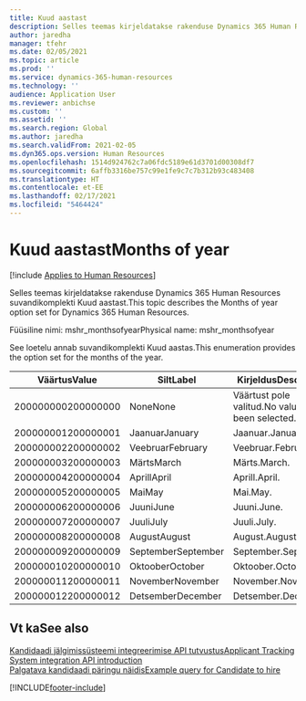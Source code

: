 ```yaml
---
title: Kuud aastast
description: Selles teemas kirjeldatakse rakenduse Dynamics 365 Human Resources suvandikomplekti Kuud aastast.
author: jaredha
manager: tfehr
ms.date: 02/05/2021
ms.topic: article
ms.prod: ''
ms.service: dynamics-365-human-resources
ms.technology: ''
audience: Application User
ms.reviewer: anbichse
ms.custom: ''
ms.assetid: ''
ms.search.region: Global
ms.author: jaredha
ms.search.validFrom: 2021-02-05
ms.dyn365.ops.version: Human Resources
ms.openlocfilehash: 1514d924762c7a06fdc5189e61d3701d00308df7
ms.sourcegitcommit: 6affb3316be757c99e1fe9c7c7b312b93c483408
ms.translationtype: HT
ms.contentlocale: et-EE
ms.lasthandoff: 02/17/2021
ms.locfileid: "5464424"
---
```

# <a name="months-of-year"></a><span data-ttu-id="e3387-103">Kuud aastast</span><span class="sxs-lookup"><span data-stu-id="e3387-103">Months of year</span></span>

[!include [Applies to Human Resources](../includes/applies-to-hr.md)]

<span data-ttu-id="e3387-104">Selles teemas kirjeldatakse rakenduse Dynamics 365 Human Resources suvandikomplekti Kuud aastast.</span><span class="sxs-lookup"><span data-stu-id="e3387-104">This topic describes the Months of year option set for Dynamics 365 Human Resources.</span></span>

<span data-ttu-id="e3387-105">Füüsiline nimi: mshr_monthsofyear</span><span class="sxs-lookup"><span data-stu-id="e3387-105">Physical name: mshr_monthsofyear</span></span>

<span data-ttu-id="e3387-106">See loetelu annab suvandikomplekti Kuud aastas.</span><span class="sxs-lookup"><span data-stu-id="e3387-106">This enumeration provides the option set for the months of the year.</span></span>

| <span data-ttu-id="e3387-107">Väärtus</span><span class="sxs-lookup"><span data-stu-id="e3387-107">Value</span></span> | <span data-ttu-id="e3387-108">Silt</span><span class="sxs-lookup"><span data-stu-id="e3387-108">Label</span></span> | <span data-ttu-id="e3387-109">Kirjeldus</span><span class="sxs-lookup"><span data-stu-id="e3387-109">Description</span></span> |
| --- | --- | --- |
| <span data-ttu-id="e3387-110">200000000</span><span class="sxs-lookup"><span data-stu-id="e3387-110">200000000</span></span> | <span data-ttu-id="e3387-111">None</span><span class="sxs-lookup"><span data-stu-id="e3387-111">None</span></span> | <span data-ttu-id="e3387-112">Väärtust pole valitud.</span><span class="sxs-lookup"><span data-stu-id="e3387-112">No value has been selected.</span></span> |
| <span data-ttu-id="e3387-113">200000001</span><span class="sxs-lookup"><span data-stu-id="e3387-113">200000001</span></span> | <span data-ttu-id="e3387-114">Jaanuar</span><span class="sxs-lookup"><span data-stu-id="e3387-114">January</span></span> | <span data-ttu-id="e3387-115">Jaanuar.</span><span class="sxs-lookup"><span data-stu-id="e3387-115">January.</span></span> |
| <span data-ttu-id="e3387-116">200000002</span><span class="sxs-lookup"><span data-stu-id="e3387-116">200000002</span></span> | <span data-ttu-id="e3387-117">Veebruar</span><span class="sxs-lookup"><span data-stu-id="e3387-117">February</span></span> | <span data-ttu-id="e3387-118">Veebruar.</span><span class="sxs-lookup"><span data-stu-id="e3387-118">February.</span></span> |
| <span data-ttu-id="e3387-119">200000003</span><span class="sxs-lookup"><span data-stu-id="e3387-119">200000003</span></span> | <span data-ttu-id="e3387-120">Märts</span><span class="sxs-lookup"><span data-stu-id="e3387-120">March</span></span> | <span data-ttu-id="e3387-121">Märts.</span><span class="sxs-lookup"><span data-stu-id="e3387-121">March.</span></span> |
| <span data-ttu-id="e3387-122">200000004</span><span class="sxs-lookup"><span data-stu-id="e3387-122">200000004</span></span> | <span data-ttu-id="e3387-123">Aprill</span><span class="sxs-lookup"><span data-stu-id="e3387-123">April</span></span> | <span data-ttu-id="e3387-124">Aprill.</span><span class="sxs-lookup"><span data-stu-id="e3387-124">April.</span></span> |
| <span data-ttu-id="e3387-125">200000005</span><span class="sxs-lookup"><span data-stu-id="e3387-125">200000005</span></span> | <span data-ttu-id="e3387-126">Mai</span><span class="sxs-lookup"><span data-stu-id="e3387-126">May</span></span> | <span data-ttu-id="e3387-127">Mai.</span><span class="sxs-lookup"><span data-stu-id="e3387-127">May.</span></span> |
| <span data-ttu-id="e3387-128">200000006</span><span class="sxs-lookup"><span data-stu-id="e3387-128">200000006</span></span> | <span data-ttu-id="e3387-129">Juuni</span><span class="sxs-lookup"><span data-stu-id="e3387-129">June</span></span> | <span data-ttu-id="e3387-130">Juuni.</span><span class="sxs-lookup"><span data-stu-id="e3387-130">June.</span></span> |
| <span data-ttu-id="e3387-131">200000007</span><span class="sxs-lookup"><span data-stu-id="e3387-131">200000007</span></span> | <span data-ttu-id="e3387-132">Juuli</span><span class="sxs-lookup"><span data-stu-id="e3387-132">July</span></span> | <span data-ttu-id="e3387-133">Juuli.</span><span class="sxs-lookup"><span data-stu-id="e3387-133">July.</span></span> |
| <span data-ttu-id="e3387-134">200000008</span><span class="sxs-lookup"><span data-stu-id="e3387-134">200000008</span></span> | <span data-ttu-id="e3387-135">August</span><span class="sxs-lookup"><span data-stu-id="e3387-135">August</span></span> | <span data-ttu-id="e3387-136">August.</span><span class="sxs-lookup"><span data-stu-id="e3387-136">August.</span></span> |
| <span data-ttu-id="e3387-137">200000009</span><span class="sxs-lookup"><span data-stu-id="e3387-137">200000009</span></span> | <span data-ttu-id="e3387-138">September</span><span class="sxs-lookup"><span data-stu-id="e3387-138">September</span></span> | <span data-ttu-id="e3387-139">September.</span><span class="sxs-lookup"><span data-stu-id="e3387-139">September.</span></span> |
| <span data-ttu-id="e3387-140">200000010</span><span class="sxs-lookup"><span data-stu-id="e3387-140">200000010</span></span> | <span data-ttu-id="e3387-141">Oktoober</span><span class="sxs-lookup"><span data-stu-id="e3387-141">October</span></span> | <span data-ttu-id="e3387-142">Oktoober.</span><span class="sxs-lookup"><span data-stu-id="e3387-142">October.</span></span> |
| <span data-ttu-id="e3387-143">200000011</span><span class="sxs-lookup"><span data-stu-id="e3387-143">200000011</span></span> | <span data-ttu-id="e3387-144">November</span><span class="sxs-lookup"><span data-stu-id="e3387-144">November</span></span> | <span data-ttu-id="e3387-145">November.</span><span class="sxs-lookup"><span data-stu-id="e3387-145">November.</span></span> |
| <span data-ttu-id="e3387-146">200000012</span><span class="sxs-lookup"><span data-stu-id="e3387-146">200000012</span></span> | <span data-ttu-id="e3387-147">Detsember</span><span class="sxs-lookup"><span data-stu-id="e3387-147">December</span></span> | <span data-ttu-id="e3387-148">Detsember.</span><span class="sxs-lookup"><span data-stu-id="e3387-148">December.</span></span> |

## <a name="see-also"></a><span data-ttu-id="e3387-149">Vt ka</span><span class="sxs-lookup"><span data-stu-id="e3387-149">See also</span></span>

[<span data-ttu-id="e3387-150">Kandidaadi jälgimissüsteemi integreerimise API tutvustus</span><span class="sxs-lookup"><span data-stu-id="e3387-150">Applicant Tracking System integration API introduction</span></span>](hr-admin-integration-ats-api-introduction.md)<br>
[<span data-ttu-id="e3387-151">Palgatava kandidaadi päringu näidis</span><span class="sxs-lookup"><span data-stu-id="e3387-151">Example query for Candidate to hire</span></span>](hr-admin-integration-ats-api-candidate-to-hire-example-query.md)


[!INCLUDE[footer-include](../includes/footer-banner.md)]